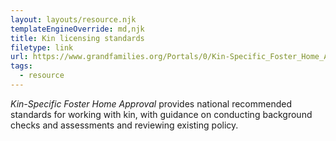 ```yaml
---
layout: layouts/resource.njk
templateEngineOverride: md,njk
title: Kin licensing standards
filetype: link
url: https://www.grandfamilies.org/Portals/0/Kin-Specific_Foster_Home_Approval_Standards_2025.pdf
tags:
  - resource
---
```

*Kin-Specific Foster Home Approval* provides national recommended standards for working with kin, with guidance on conducting background checks and assessments and reviewing existing policy.
